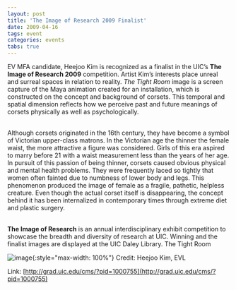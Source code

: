 ```yaml
---
layout: post
title: 'The Image of Research 2009 Finalist'
date: 2009-04-16
tags: event
categories: events
tabs: true
---
```


EV MFA candidate, Heejoo Kim is recognized as a finalist in the UIC&rsquo;s <strong>The Image of Research 2009</strong> competition. Artist Kim&rsquo;s interests place unreal and surreal spaces in relation to reality. <em>The Tight Room</em> image is a screen capture of the Maya animation created for an installation, which is constructed on the concept and background of corsets. This temporal and spatial dimension reflects how we perceive past and future meanings of corsets physically as well as psychologically.<br><br>

Although corsets originated in the 16th century, they have become a symbol of Victorian upper-class matrons. In the Victorian age the thinner the female waist, the more attractive a figure was considered. Girls of this era aspired to marry before 21 with a waist measurement less than the years of her age. In pursuit of this passion of being thinner, corsets caused obvious physical and mental health problems. They were frequently laced so tightly that women often fainted due to numbness of lower body and legs. This phenomenon produced the image of female as a fragile, pathetic, helpless creature. Even though the actual corset itself is disappearing, the concept behind it has been internalized in contemporary times through extreme diet and plastic surgery.<br><br>

<strong>The Image of Research</strong> is an annual interdisciplinary exhibit competition to showcase the breadth and diversity of research at UIC. Winning and the finalist images are displayed at the UIC Daley Library.
The Tight Room

![image](https://www.evl.uic.edu/output/originals/thetightroom.jpg-srcw.jpg){:style="max-width: 100%"}
Credit: Heejoo Kim, EVL


Link: [http://grad.uic.edu/cms/?pid=1000755](http://grad.uic.edu/cms/?pid=1000755)
